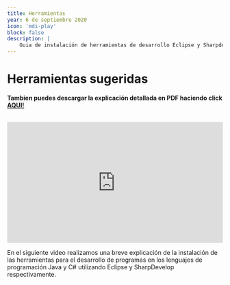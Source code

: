 ```yaml
---
title: Herramientas
year: 6 de septiembre 2020
icon: 'mdi-play'
block: false
description: |
    Guia de instalación de herramientas de desarrollo Eclipse y Sharpdevelop
---
```


# Herramientas sugeridas

**Tambien puedes descargar la explicación detallada en PDF haciendo click** <b><a href="https://drive.google.com/file/d/1plgLnkYwuTFt96U8Uzhe9v5djz9LdPKc/view?usp=sharing" target="_blank">AQUI!</a></b>

<br />
<div style="position: relative;
    padding-bottom: 56.25%;
    height: 0;
    overflow: hidden;">

<iframe width="560" height="315" style="position: absolute;
    top:0;
    left: 0;
    width: 100%;
    height: 100%;" src="https://www.youtube.com/embed/Q6-Zyjj7va8" frameborder="0" allow="accelerometer; autoplay; encrypted-media; gyroscope; picture-in-picture" allowfullscreen></iframe>
</div>

En el siguiente video realizamos una breve explicación de la instalación de las herramientas para el desarrollo de programas en los lenguajes de programación Java y C# utilizando Eclipse y SharpDevelop respectivamente.